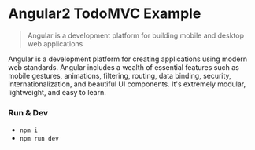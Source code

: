 # Angular2 TodoMVC Example

> Angular is a development platform for building mobile and desktop web applications

Angular is a development platform for creating applications using modern web standards. Angular includes a wealth of essential features such as mobile gestures, animations, filtering, routing, data binding, security, internationalization, and beautiful UI components. It's extremely modular, lightweight, and easy to learn.

### Run & Dev

* `npm i`
* `npm run dev`
